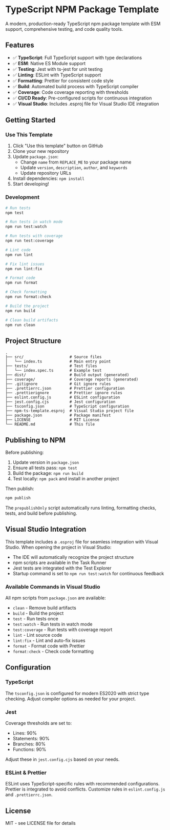 # TypeScript NPM Package Template

A modern, production-ready TypeScript npm package template with ESM support, comprehensive testing, and code quality tools.

## Features

- ✅ **TypeScript**: Full TypeScript support with type declarations
- ✅ **ESM**: Native ES Module support
- ✅ **Testing**: Jest with ts-jest for unit testing
- ✅ **Linting**: ESLint with TypeScript support
- ✅ **Formatting**: Prettier for consistent code style
- ✅ **Build**: Automated build process with TypeScript compiler
- ✅ **Coverage**: Code coverage reporting with thresholds
- ✅ **CI/CD Ready**: Pre-configured scripts for continuous integration
- ✅ **Visual Studio**: Includes .esproj file for Visual Studio IDE integration

## Getting Started

### Use This Template

1. Click "Use this template" button on GitHub
2. Clone your new repository
3. Update `package.json`:
   - Change `name` from `REPLACE_ME` to your package name
   - Update `version`, `description`, `author`, and `keywords`
   - Update repository URLs
4. Install dependencies: `npm install`
5. Start developing!

### Development

```bash
# Run tests
npm test

# Run tests in watch mode
npm run test:watch

# Run tests with coverage
npm run test:coverage

# Lint code
npm run lint

# Fix lint issues
npm run lint:fix

# Format code
npm run format

# Check formatting
npm run format:check

# Build the project
npm run build

# Clean build artifacts
npm run clean
```

## Project Structure

```
.
├── src/                    # Source files
│   └── index.ts            # Main entry point
├── tests/                  # Test files
│   └── index.spec.ts       # Example test
├── dist/                   # Build output (generated)
├── coverage/               # Coverage reports (generated)
├── .gitignore              # Git ignore rules
├── .prettierrc.json        # Prettier configuration
├── .prettierignore         # Prettier ignore rules
├── eslint.config.js        # ESLint configuration
├── jest.config.cjs         # Jest configuration
├── tsconfig.json           # TypeScript configuration
├── npm-ts-template.esproj  # Visual Studio project file
├── package.json            # Package manifest
├── LICENSE                 # MIT License
└── README.md               # This file
```

## Publishing to NPM

Before publishing:

1. Update version in `package.json`
2. Ensure all tests pass: `npm test`
3. Build the package: `npm run build`
4. Test locally: `npm pack` and install in another project

Then publish:

```bash
npm publish
```

The `prepublishOnly` script automatically runs linting, formatting checks, tests, and build before publishing.

## Visual Studio Integration

This template includes a `.esproj` file for seamless integration with Visual Studio. When opening the project in Visual Studio:

- The IDE will automatically recognize the project structure
- npm scripts are available in the Task Runner
- Jest tests are integrated with the Test Explorer
- Startup command is set to `npm run test:watch` for continuous feedback

### Available Commands in Visual Studio

All npm scripts from `package.json` are available:
- `clean` - Remove build artifacts
- `build` - Build the project
- `test` - Run tests once
- `test:watch` - Run tests in watch mode
- `test:coverage` - Run tests with coverage report
- `lint` - Lint source code
- `lint:fix` - Lint and auto-fix issues
- `format` - Format code with Prettier
- `format:check` - Check code formatting

## Configuration

### TypeScript

The `tsconfig.json` is configured for modern ES2020 with strict type checking. Adjust compiler options as needed for your project.

### Jest

Coverage thresholds are set to:
- Lines: 90%
- Statements: 90%
- Branches: 80%
- Functions: 90%

Adjust these in `jest.config.cjs` based on your needs.

### ESLint & Prettier

ESLint uses TypeScript-specific rules with recommended configurations. Prettier is integrated to avoid conflicts. Customize rules in `eslint.config.js` and `.prettierrc.json`.

## License

MIT - see LICENSE file for details
